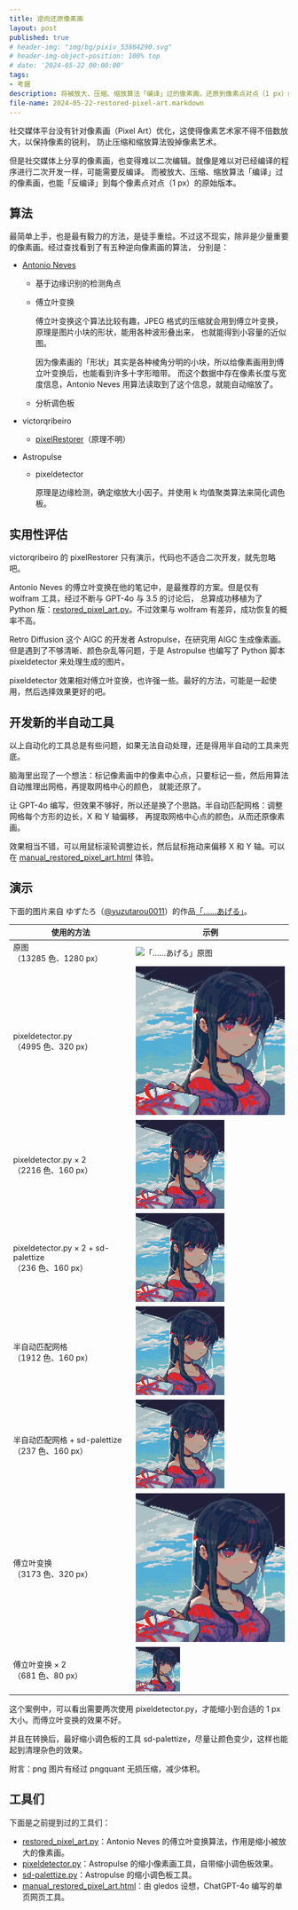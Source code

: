 ```yaml
---
title: 逆向还原像素画
layout: post
published: true
# header-img: "img/bg/pixiv_53864290.svg"
# header-img-object-position: 100% top
# date: '2024-05-22 00:00:00'
tags:
- 考据
description: 将被放大、压缩、缩放算法「编译」过的像素画，还原到像素点对点（1 px）的原始版本。
file-name: 2024-05-22-restored-pixel-art.markdown
---
```


社交媒体平台没有针对像素画（Pixel Art）优化，这使得像素艺术家不得不倍数放大，以保持像素的锐利，
防止压缩和缩放算法毁掉像素艺术。

但是社交媒体上分享的像素画，也变得难以二次编辑。就像是难以对已经编译的程序进行二次开发一样，可能需要反编译。
而被放大、压缩、缩放算法「编译」过的像素画，也能「反编译」到每个像素点对点（1 px）的原始版本。

<!-- more -->

## 算法

最简单上手，也是最有毅力的方法，是徒手重绘。不过这不现实，除非是少量重要的像素画。经过查找看到了有五种逆向像素画的算法，
分别是：

+   [Antonio Neves](https://community.wolfram.com/groups/-/m/t/2407109)

    +   基于边缘识别的检测角点

    +   傅立叶变换

        傅立叶变换这个算法比较有趣，JPEG 格式的压缩就会用到傅立叶变换，原理是图片小块的形状，能用各种波形叠出来，
        也就能得到小容量的近似图。

        因为像素画的「形状」其实是各种棱角分明的小块，所以给像素画用到傅立叶变换后，也能看到许多十字形暗带。
        而这个数据中存在像素长度与宽度信息，Antonio Neves 用算法读取到了这个信息，就能自动缩放了。

    +   分析调色板

+   victorqribeiro

    +   [pixelRestorer](https://github.com/victorqribeiro/pixelRestorer)（原理不明）

+   Astropulse

    +   pixeldetector

        原理是边缘检测，确定缩放大小因子。并使用 k 均值聚类算法来简化调色板。

## 实用性评估

victorqribeiro 的 pixelRestorer 只有演示，代码也不适合二次开发，就先忽略吧。

Antonio Neves 的傅立叶变换在他的笔记中，是最推荐的方案。但是仅有 wolfram 工具，经过不断与 GPT-4o 与 3.5 的讨论后，
总算成功移植为了 Python 版：[restored_pixel_art.py][]。不过效果与 wolfram 有差异，成功恢复的概率不高。

Retro Diffusion 这个 AIGC 的开发者 Astropulse，在研究用 AIGC 生成像素画。但是遇到了不够清晰、颜色杂乱等问题，于是
Astropulse 也编写了 Python 脚本 pixeldetector 来处理生成的图片。

pixeldetector 效果相对傅立叶变换，也许强一些。最好的方法，可能是一起使用，然后选择效果更好的吧。

## 开发新的半自动工具

以上自动化的工具总是有些问题，如果无法自动处理，还是得用半自动的工具来兜底。

脑海里出现了一个想法：标记像素画中的像素中心点，只要标记一些，然后用算法自动推理出网格，再提取网格中心的颜色，
就能还原了。

让 GPT-4o 编写，但效果不够好，所以还是换了个思路。半自动匹配网格：调整网格每个方形的边长，X 和 Y 轴偏移，
再提取网格中心点的颜色，从而还原像素画。

效果相当不错，可以用鼠标滚轮调整边长，然后鼠标拖动来偏移 X 和 Y 轴。可以在 [manual_restored_pixel_art.html][] 体验。

## 演示

下面的图片来自 ゆずたろ（[@yuzutarou0011][]）的作品[「……あげる」][]。

[@yuzutarou0011]: https://x.com/yuzutarou0011
[「……あげる」]: https://x.com/yuzutarou0011/status/1625405798661914624

| 使用的方法                                                | 示例                                                                                                                     |
| --------------------------------------------------------- | ------------------------------------------------------------------------------------------------------------------------ |
| 原图<br>（13285 色、1280 px）                             | ![「……あげる」原图](<https://s3.tebi.io/ggame/ShareX/blog_restored-pixel-art_「……あげる」.jpg>)                          |
| pixeldetector.py<br>（4995 色、320 px）                   | ![「……あげる」pixeldetector.py](</img/restored-pixel-art/「……あげる」_pd.png>)                                           |
| pixeldetector.py × 2<br>（2216 色、160 px）               | ![「……あげる」pixeldetector.py × 2](</img/restored-pixel-art/「……あげる」_pd_pd.png>)                                    |
| pixeldetector.py × 2 + sd-palettize<br>（236 色、160 px） | ![「……あげる」pixeldetector.py × 2 + sd-palettize](</img/restored-pixel-art/「……あげる」_pd_pd_sd-palettize.png>)        |
| 半自动匹配网格<br>（1912 色、160 px）                     | ![「……あげる」manual_restored_pixel_art.html](</img/restored-pixel-art/「……あげる」_mr.png>)                             |
| 半自动匹配网格 + sd-palettize<br>（237 色、160 px）       | ![「……あげる」manual_restored_pixel_art.html + sd-palettize](</img/restored-pixel-art/「……あげる」_mr_sd-palettize.png>) |
| 傅立叶变换<br>（3173 色、320 px）                         | ![「……あげる」傅立叶变换](</img/restored-pixel-art/「……あげる」_restored.png>)                                           |
| 傅立叶变换 × 2<br>（681 色、80 px）                       | ![「……あげる」傅立叶变换 × 2](</img/restored-pixel-art/「……あげる」_restored_restored.png>)                              |

这个案例中，可以看出需要两次使用 pixeldetector.py，才能缩小到合适的 1 px 大小。而傅立叶变换的效果不好。

并且在转换后，最好缩小调色板的工具 sd-palettize，尽量让颜色变少，这样也能起到清理杂色的效果。

附言：png 图片有经过 pngquant 无损压缩，减少体积。

## 工具们

下面是之前提到过的工具们：

+   [restored_pixel_art.py][]：Antonio Neves 的傅立叶变换算法，作用是缩小被放大的像素画。
+   [pixeldetector.py][]：Astropulse 的缩小像素画工具，自带缩小调色板效果。
+   [sd-palettize.py][]：Astropulse 的缩小调色板工具。
+   [manual_restored_pixel_art.html][]：由 gledos 设想，ChatGPT-4o 编写的单页网页工具。

[restored_pixel_art.py]: https://gist.github.com/gledos/aa7c98b53b8eb73670dc0462656c1a10
[pixeldetector.py]: https://github.com/Astropulse/pixeldetector
[sd-palettize.py]: https://gist.github.com/gledos/71414747e12b2077569e42bf93f152ad
[manual_restored_pixel_art.html]: http://gledos.science/tool/manual_restored_pixel_art.html
